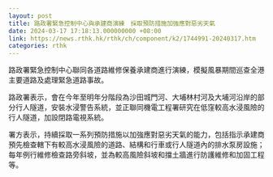 ```yaml
---
layout: post
title: 路政署緊急控制中心與承建商演練　採取預防措施加強應對惡劣天氣
date: 2024-03-17 17:18:13.000000000 +08:00
link: https://news.rthk.hk/rthk/ch/component/k2/1744991-20240317.htm
categories: rthk
---
```


路政署緊急控制中心聯同各道路維修保養承建商進行演練，模擬風暴期間巡查全港主要道路及處理緊急道路事故。

路政署表示，會在今年至明年分階段為沙田城門河、大埔林村河及大埔河沿岸的部分行人隧道，安裝水浸警告系統，並正聯同機電工程署研究在低窪較高水浸風險的行人隧道，加設閉路電視系統。

署方表示，持續採取一系列預防措施以加強應對惡劣天氣的能力，包括指示承建商預先檢查轄下有較高水浸風險的道路、結構和行車或行人隧道內的排水泵房設施；每年例行維修檢查路旁斜坡，並為較高風險斜坡和擋土牆進行防護維修和加固工程等。
